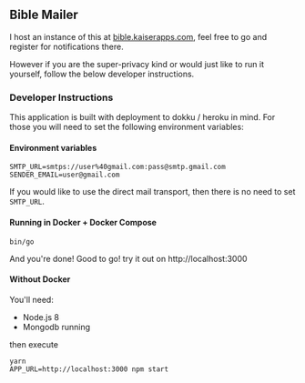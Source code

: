 ## Bible Mailer

I host an instance of this at [bible.kaiserapps.com](https://bible.kaiserapps.com), feel free to go and register for notifications there.

However if you are the super-privacy kind or would just like to run it yourself, follow the below developer instructions.

### Developer Instructions

This application is built with deployment to dokku / heroku in mind. For those you will need to set the following environment variables:

#### Environment variables

```
SMTP_URL=smtps://user%40gmail.com:pass@smtp.gmail.com
SENDER_EMAIL=user@gmail.com
```

If you would like to use the direct mail transport, then there is no need to set `SMTP_URL`.

#### Running in Docker + Docker Compose

```
bin/go
```

And you're done! Good to go! try it out on http://localhost:3000

#### Without Docker

You'll need:
- Node.js 8
- Mongodb running

then execute

```
yarn
APP_URL=http://localhost:3000 npm start
```
